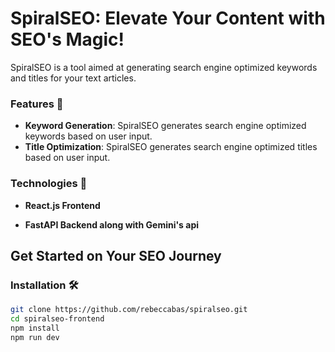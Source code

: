 # SpiralSEO: Elevate Your Content with SEO's Magic!

SpiralSEO is a tool aimed at  generating search engine optimized keywords and titles for your text articles.


### Features 🌟
- **Keyword Generation**: SpiralSEO generates search engine optimized keywords based on user input.
- **Title Optimization**: SpiralSEO generates search engine optimized titles based on user input.


### Technologies 🚀

- **React.js Frontend**

- **FastAPI Backend along with Gemini's api**

## Get Started on Your SEO Journey

### Installation 🛠️
   
   ```bash
   git clone https://github.com/rebeccabas/spiralseo.git
   cd spiralseo-frontend
   npm install
   npm run dev
